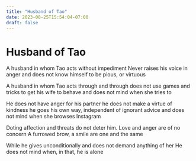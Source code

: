 ```yaml
---
title: "Husband of Tao"
date: 2023-08-25T15:54:04-07:00
draft: false
---
```


# Husband of Tao

A husband in whom Tao acts without impediment
Never raises his voice in anger
and does not know himself to be pious, or virtuous

A husband in whom Tao acts through and through
does not use games and tricks to get his wife to behave
and does not mind when she tries to

He does not have anger for his partner
he does not make a virtue of kindness
he goes his own way, independent of ignorant advice
and does not mind when she browses Instagram

Doting affection and threats
do not deter him. 
Love and anger
are of no concern
A furrowed brow, a smile
are one and the same

While he gives unconditionally
and does not demand anything of her
He does not mind when, in that, he is alone 

